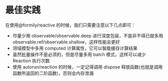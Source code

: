 # 最佳实践

在使用@formily/reactive 的时候，我们只需要注意以下几点即可：

- 尽量少用 observable/observable.deep 进行深度包装，不是非不得已就多用 observable.ref/observable.shallow，这样性能会更好
- 领域模型中多用 computed 计算属性，它可以智能缓存计算结果
- 虽然批量操作不是必须的，但是尽量多用 batch 模式，这样可以减少 Reaction 执行次数
- 使用 autorun/reaction 的时候，一定记得调用 dispose 释放函数(也就是调用函数所返回的二阶函数)，否则会内存泄漏
